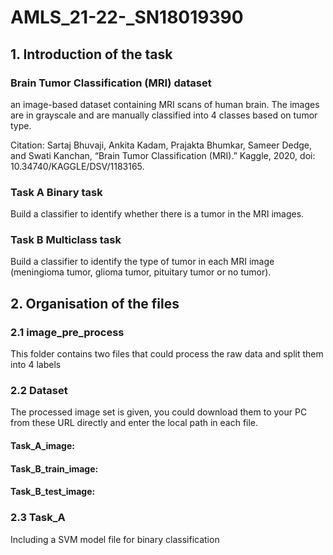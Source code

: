 # AMLS_21-22-_SN18019390

## 1. Introduction of the task

### Brain Tumor Classification (MRI) dataset
an image-based dataset containing MRI scans of human brain. The images are in grayscale and are manually classified into 4 classes based on tumor type.  

Citation: Sartaj Bhuvaji, Ankita Kadam, Prajakta Bhumkar, Sameer Dedge, and Swati Kanchan, “Brain Tumor Classification (MRI).” Kaggle, 2020, doi: 10.34740/KAGGLE/DSV/1183165.
### Task A Binary task
Build a classifier to identify whether there is a tumor in the MRI images.
### Task B Multiclass task
Build a classifier to identify the type of tumor in each MRI image (meningioma tumor, glioma tumor, pituitary tumor or no tumor).

## 2. Organisation of the files

### 2.1 image_pre_process
This folder contains two files that could process the raw data and split them into 4 labels

### 2.2 Dataset
The processed image set is given, you could download them to your PC  from these URL directly and enter the local path in each file.
#### Task_A_image: 
#### Task_B_train_image:
#### Task_B_test_image:

### 2.3 Task_A
Including a SVM model file for binary classification
